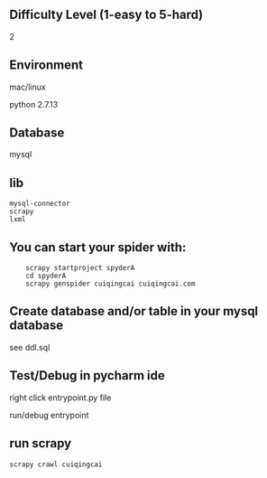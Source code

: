 ## Difficulty Level (1-easy to 5-hard)

2

## Environment

mac/linux

python 2.7.13

## Database

mysql

## lib

```
mysql-connector
scrapy
lxml
```

## You can start your spider with:

```
    scrapy startproject spyderA
    cd spyderA
    scrapy genspider cuiqingcai cuiqingcai.com
```

## Create database and/or table in your mysql database

see ddl.sql

## Test/Debug in pycharm ide

right click entrypoint.py file

run/debug entrypoint

## run scrapy

```
scrapy crawl cuiqingcai
```